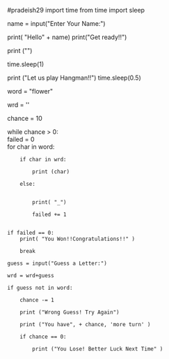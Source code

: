 #pradeish29
import time
from time import sleep
 
name = input("Enter Your Name:")
 
print( "Hello" + name)
print("Get ready!!")
 
print ("")
 
time.sleep(1)
 
print ("Let us play Hangman!!")
time.sleep(0.5)
 
word = "flower"
 
wrd = ''
 
chance = 10
 
while chance > 0:         
    failed = 0            
    for char in word:      
 
        if char in wrd:    
 
            print (char)   
 
        else:
     
 
            print( "_")    
 
            failed += 1   
 
 
    if failed == 0:        
        print( "You Won!!Congratulations!!" ) 
 
        break             
 
    guess = input("Guess a Letter:") 
 
    wrd = wrd+guess                    
 
    if guess not in word:  
 
        chance -= 1       
 
        print ("Wrong Guess! Try Again")
 
        print ("You have", + chance, 'more turn' )
 
        if chance == 0:           
 
            print ("You Lose! Better Luck Next Time" )

